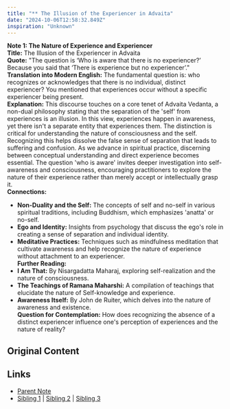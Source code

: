```yaml
---
title: "** The Illusion of the Experiencer in Advaita"
date: "2024-10-06T12:58:32.849Z"
inspiration: "Unknown"
---
```


  

**Note 1: The Nature of Experience and Experiencer**  
**Title:** The Illusion of the Experiencer in Advaita  
**Quote:** "The question is ‘Who is aware that there is no experiencer?’ Because you said that ‘There is experience but no experiencer’."  
**Translation into Modern English:** The fundamental question is: who recognizes or acknowledges that there is no individual, distinct experiencer? You mentioned that experiences occur without a specific experiencer being present.  
**Explanation:** This discourse touches on a core tenet of Advaita Vedanta, a non-dual philosophy stating that the separation of the 'self' from experiences is an illusion. In this view, experiences happen in awareness, yet there isn't a separate entity that experiences them. The distinction is critical for understanding the nature of consciousness and the self. Recognizing this helps dissolve the false sense of separation that leads to suffering and confusion. As we advance in spiritual practice, discerning between conceptual understanding and direct experience becomes essential. The question 'who is aware' invites deeper investigation into self-awareness and consciousness, encouraging practitioners to explore the nature of their experience rather than merely accept or intellectually grasp it.  
**Connections:**  
- **Non-Duality and the Self:** The concepts of self and no-self in various spiritual traditions, including Buddhism, which emphasizes 'anatta' or no-self.  
- **Ego and Identity:** Insights from psychology that discuss the ego's role in creating a sense of separation and individual identity.  
- **Meditative Practices:** Techniques such as mindfulness meditation that cultivate awareness and help recognize the nature of experience without attachment to an experiencer.  
**Further Reading:**  
- **I Am That:** By Nisargadatta Maharaj, exploring self-realization and the nature of consciousness.  
- **The Teachings of Ramana Maharshi:** A compilation of teachings that elucidate the nature of Self-knowledge and experience.  
- **Awareness Itself:** By John de Ruiter, which delves into the nature of awareness and existence.  
**Question for Contemplation:** How does recognizing the absence of a distinct experiencer influence one's perception of experiences and the nature of reality?  



## Original Content



## Links

- [Parent Note](/parent-note.md)
- [Sibling 1](/zettel1.md) | [Sibling 2](/zettel2.md) | [Sibling 3](/zettel3.md)
